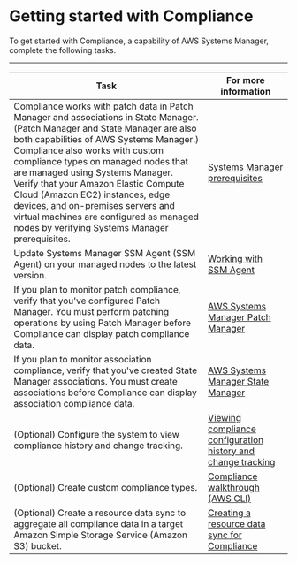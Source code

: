 # Getting started with Compliance<a name="sysman-compliance-prereqs"></a>

To get started with Compliance, a capability of AWS Systems Manager, complete the following tasks\.


****  

| Task | For more information | 
| --- | --- | 
|  Compliance works with patch data in Patch Manager and associations in State Manager\. \(Patch Manager and State Manager are also both capabilities of AWS Systems Manager\.\) Compliance also works with custom compliance types on managed nodes that are managed using Systems Manager\. Verify that your Amazon Elastic Compute Cloud \(Amazon EC2\) instances, edge devices, and on\-premises servers and virtual machines are configured as managed nodes by verifying Systems Manager prerequisites\.  |  [Systems Manager prerequisites](systems-manager-prereqs.md)  | 
|  Update Systems Manager SSM Agent \(SSM Agent\) on your managed nodes to the latest version\.  |  [Working with SSM Agent](ssm-agent.md)  | 
|  If you plan to monitor patch compliance, verify that you've configured Patch Manager\. You must perform patching operations by using Patch Manager before Compliance can display patch compliance data\.  |  [AWS Systems Manager Patch Manager](patch-manager.md)  | 
|  If you plan to monitor association compliance, verify that you've created State Manager associations\. You must create associations before Compliance can display association compliance data\.  |  [AWS Systems Manager State Manager](systems-manager-state.md)  | 
|  \(Optional\) Configure the system to view compliance history and change tracking\.   |  [Viewing compliance configuration history and change tracking](sysman-compliance-about.md#sysman-compliance-history)  | 
|  \(Optional\) Create custom compliance types\.   |  [Compliance walkthrough \(AWS CLI\)](sysman-compliance-walk.md)  | 
|  \(Optional\) Create a resource data sync to aggregate all compliance data in a target Amazon Simple Storage Service \(Amazon S3\) bucket\.  |  [Creating a resource data sync for Compliance](sysman-compliance-datasync-create.md)  | 